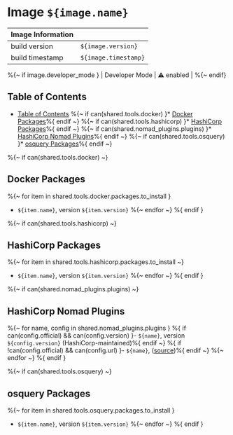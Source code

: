 # Image `${image.name}`

| Image Information |                                    |
|-------------------|------------------------------------|
| build version     | `${image.version}`                  |
| build timestamp   | `${image.timestamp}`   |
%{~ if image.developer_mode }
| Developer Mode    | ⚠️ enabled                         |
%{~ endif}

## Table of Contents

* [Table of Contents](#table-of-contents)
  %{~ if can(shared.tools.docker) }* [Docker Packages](#docker-packages)%{ endif ~}
  %{~ if can(shared.tools.hashicorp) }* [HashiCorp Packages](#hashicorp-packages)%{ endif ~}
  %{~ if can(shared.nomad_plugins.plugins) }* [HashiCorp Nomad Plugins](#hashicorp-nomad-plugins)%{ endif ~}
  %{~ if can(shared.tools.osquery) }* [osquery Packages](#osquery-packages)%{ endif ~}

%{~ if can(shared.tools.docker) ~}
## Docker Packages

%{~ for item in shared.tools.docker.packages.to_install }
- `${item.name}`, version `${item.version}`
%{~ endfor ~}
%{ endif }

%{~ if can(shared.tools.hashicorp) ~}
## HashiCorp Packages

%{~ for item in shared.tools.hashicorp.packages.to_install ~}
- `${item.name}`, version `${item.version}`
%{~ endfor ~}
%{ endif }

%{~ if can(shared.nomad_plugins.plugins) ~}
## HashiCorp Nomad Plugins

%{~ for name, config in shared.nomad_plugins.plugins }
%{ if can(config.official) && can(config.version) }- `${name}`, version `${config.version}` (HashiCorp-maintained)%{ endif ~}
%{ if !can(config.official) && can(config.url) }- `${name}`, ([source](${config.url}))%{ endif ~}
%{~ endfor ~}
%{ endif }

%{~ if can(shared.tools.osquery) ~}
## osquery Packages

%{~ for item in shared.tools.osquery.packages.to_install }
- `${item.name}`, version `${item.version}`
%{~ endfor ~}
%{ endif }
